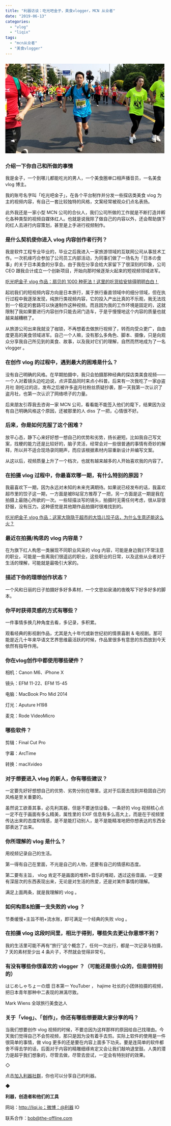 ```yaml
---
title: "利器访谈：吃光吧金子，美食vlogger，MCN 从业者"
date: "2019-06-13"
categories: 
  - "vlog"
  - "liqix"
tags: 
  - "mcn从业者"
  - "美食vlogger"
---
```


### ![金子3跑步](/images/09654-500x281.jpg)

### **介绍一下你自己和所做的事情**

我是金子，一个到哪儿都能吃光的男人，一个美食圈单口相声播音员，一名美食 vlog 博主。

我的账号名字叫「吃光吧金子」，在各个平台制作并分发一些探店类美食 vlog 为主的视频内容，有自己一套比较独特的风格，文案经常被观众们点名表扬。

此外我还是一家小型 MCN 公司的合伙人，我们公司所做的工作就是不断打造并孵化各种类型的视频自媒体红人。也就是说我除了做自己的内容以外，还会帮助旗下的红人去进行内容策划，甚至是上手进行视频制作。

### **是什么契机使你进入 vlog 内容创作者行列？**

我是软件工程专业毕业的，毕业之后我进入一家旅游领域的互联网公司从事技术工作。一次机缘巧合参加了公司员工内部活动，为同事们做了一场名为「日本の食事」的关于日本美食的分享会。由于我在分享会给大家留下了很深刻的印象，公司 CEO 跟我合计成立一个创新项目，开始向那时候逐渐火起来的短视频领域进军。

[吃光吧金子 vlog 作品：扇贝的 1000 种死法！这里的吃货给安排得明明白白！](https://v.qq.com/x/page/h0839flqefn.html)

起初我们的短视频内容方向是日本旅行，属于旅行垂直领域中的细分领域，但在执行过程中我逐渐发现，纯旅行类视频内容，它的投入产出比真的不乐观，我无法找到一个稳定的套路可以快速制作这种视频。而且因为我的工作环境是固定的，这就限制了我如果要进行内容创作只能去闭门造车，于是乎慢慢地这个内容的质量也就越来越糟糕了。

从旅游公司出来我就没了枷锁，不再想着去做旅行视频了，转而向受众更广，自由度更高的美食领域进军。自己一个人嘛，没有那么多角色、脚本、摄像，只是向观众分享我自己所见到的美食、故事，以及我对它们的理解，自然而然地成为了一名 vlogger 。

### 在创作 vlog 的过程中，遇到最大的困难是什么？

没有自己明确的风格。在早期拍摄中，我只会拍摄那种经典的探店类美食视频——一个人对着镜头边吃边说，点评菜品同时来点小科普。后来有一次我吃了一家@盗月社 刚吃过的店，发布之后被许多盗月社粉丝质疑抄袭，那一天我第一次认识了盗月社，也第一次认识了网络喷子的力量。

后来朋友引荐我去咨询一家 MCN 公司，看看能不能签入他们的麾下，结果因为没有自己明确风格这个原因，还被那里的人 diss 了一把，心情很不好。

### 后来，你是如何克服了这个困难？

放平心态，静下心来好好想一想自己的优势和劣势，扬长避短。比如我自己写文案，找梗的能力还是比较好的，脑子灵活，经常会对一些很普通的事情有奇妙的解释，所以并不适合现场录同期声，而应该根据素材内容重新设计并编写文案。

从这以后，视频质量上升了一个档次，也就有越来越多的人开始喜欢我的内容了。

### 在拍摄 vlog 过程中，你最喜欢哪一期，有什么特别的原因？

我最喜欢下一期，因为永远对未知的未来充满期待。如果说已经发布的话，我喜欢超市里的饺子这一期，一方面是被B站官方推荐了一把，另一方面是这一期是我在拍摄上最随心所欲的一次。一些轻描淡写的镜头，拍摄时无需任何考虑，很从容很舒服，没有压力。这种感觉是其他期作品拍摄时很难找到的。

[吃光吧金子 vlog 作品：这家大隐隐于超市的大馅儿饺子店，为什么生意还能这么火？](https://v.qq.com/x/page/m0871hf8f3u.html)

### 最近在拍摄/构思的 vlog 内容是？

在为旗下红人构思一类展现不同职业风采的 vlog 内容，可能是身边我们不常注意的职业，可能是一些离我们很遥远的职业，这些职业的日常，以及这些从业者对于生活的理解，可能就是最吸引大家的。

### 描述下你的理想创作状态？

一个风和日丽的日子拍摄好多好多素材，一个文思如泉涌的夜晚写下好多好多的脚本。

### 你平时获得灵感的方式有哪些？

一件事情多换几种角度去看，多记录，多积累。

观看经典的影视剧作品，尤其是九十年代或新世纪初的情景喜剧 & 电视剧。那可能是近几十年来华语文艺界思维最活跃的时候，作品里很多有意思的东西放到今天依然有指导作用。

### 你在vlog创作中都使用哪些硬件？

相机：Canon M6、iPhone X

镜头：EFM 11-22、EFM 15-45

电脑：MacBook Pro Mid 2014

灯光：Aputure H198

麦克：Rode VideoMicro

### 哪些软件？

剪辑：Final Cut Pro

字幕：ArcTime

转换：macXvideo

### 对于想要进入 vlog 的新人，你有哪些建议？

一定要先好好想想自己的优势、劣势分别在哪里。这对于后面去找到并稳固自己的风格是至关重要的。

虽然说工欲善其事，必先利其器，但是不要迷信设备。一条好的 vlog 视频核心点一定不在于画面有多么精美，属性里的 EXIF 信息有多么高大上，而是在于视频里传达出来的态度和情感，是不是能打动别人，是不是能精准地把你想表达的东西全部表达了出来。

### 你所理解的 vlog 是什么？

用视频记录自己的生活。

第一得有自己在里面，不光是自己的人物，还要有自己的情感和态度。

第二要有主旨， vlog 肯定不是画面的堆积+音乐的堆砌，透过这些音画，一定要有深层次的东西表现出来，无论是对生活的热爱，还是对某件事情的理解。

满足上面两条，就是我理解的 vlog 。

### 如何构思&拍摄一支失败的 vlog ？

节奏缓慢+主旨不明+流水账，即可满足一个经典的失败 vlog 。

### 在拍摄 vlog 这段时间里，相比于得到，哪些失去更让你意想不到？

我的生活里可能不再有“旅行”这个概念了，任何一次出行，都是一次记录与拍摄，7 天的素材至少出 4 条片子，不然就会觉得非常亏。

### 有没有哪些你很喜欢的 vlogger ？（可能还是很小众的，但是很特别的）

はじめしゃちょーの畑 日本第一 YouTuber ， hajime 社长的小团体拍摄的视频，把日本青年那种中二表现的淋漓尽致。

Mark Wiens 全球旅行美食达人

### 关于「vlog」、「创作」，你还有哪些想要跟大家分享的吗？

当我们想要创作 vlog 视频的时候，不要总因为这样那样的原因给自己找理由。今天我们觉得自己不会剪视频，那只是因为没有着手去剪。实际上软件的使用是一件很简单的事情，做 vlog 更多的还是要在内容上面多下功夫。要是连简单的软件都舍不得去学的话，后面对于内容的精雕细琢肯定又会让我们敲响退堂鼓。人类的潜力是超乎我们想象的，尽管去做，尽管去尝试，一定会有特别好的效果。

◇

点击[加入利器社群](http://mp.weixin.qq.com/s?__biz=MzA3NTgzNzU2NQ==&mid=400594784&idx=1&sn=a88b34faa7522206957d448d40ea0b31&scene=21#wechat_redirect)，你也可以分享自己的利器。

◆

**利器，创造者和他们的工具**

网站：http://liqi.io；微博：@利器 IO

联系合作：bob@the-offline.com
